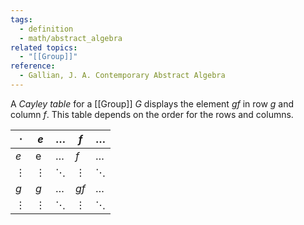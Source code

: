 ```yaml
---
tags:
  - definition
  - math/abstract_algebra
related topics:
  - "[[Group]]"
reference:
  - Gallian, J. A. Contemporary Abstract Algebra
---
```

A _Cayley table_ for a [[Group]] $G$ displays the element $gf$ in row $g$ and column $f$. This table depends on the order for the rows and columns.

| $\cdot$ | $e$ | $\dots$ | $f$ | $\dots$ |
| -------- | -------- | -------- | -------- | -------- |
| $e$ | e | $\dots$ | $f$ | $\dots$ |
| $\vdots$ | $\vdots$ | $\ddots$ | $\vdots$ | $\ddots$ |
| $g$ | $g$ | $\dots$ | $gf$ | $\dots$ |
| $\vdots$ | $\vdots$ | $\ddots$ | $\vdots$ | $\ddots$ |
